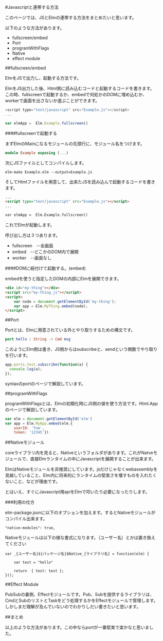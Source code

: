 #Javascriptと連帯する方法

このページでは、JSとElmの連帯する方法をまとめたいと思います。

以下のような方法があります。

* fullscreen/embed
* Port
* programWithFlags
* Native
* effect module


##fullscreen/embed

ElmをJSで出力し、起動する方法です。

ElmをJS出力した後、Html側に読み込むコードと起動するコードを書きます。この時、fullscreenで起動するか、embedで何処かのDOMに埋め込むか、workerで画面を出さないか選ぶことができます。

```js
<script type="text/javascript" src="Example.js"></script>
...

var elmApp =  Elm.Example.fullscreen()

```

####fullscreenで起動する

まずElmのMainになるモジュールの先頭行に、モジュール名をつけます。

```elm
module Example exposing (...)

```

次にJSファイルとしてコンパイルします。

```
elm-make Example.elm --output=Example.js
```

そしてHtmlファイルを用意して、出来たJSを読み込んで起動するコードを書きます。

```html
...
<script type="text/javascript" src="Example.js"></script>
...

var elmApp =  Elm.Example.fullscreen()

```

これでElmが起動します。

呼び出し方は３つあります。
* fullscreen　--全画面
* embed　--どこかのDOM内で展開
* worker　--画面なし

####DOMに紐付けて起動する。(embed)

embedを使うと指定したDOMの内部にElmを展開できます。

```html
<div id="my-thing"></div>
<script src="my-thing.js"></script>
<script>
    var node = document.getElementById('my-thing');
    var app = Elm.MyThing.embed(node);
</script>
```


##Port

Portとは、Elmに用意されている外とやり取りするための構文です。

```elm
port hello : String -> Cmd msg
```

このようにElm側は書き、JS側からはsubscribeと、sendという関数でやり取りを行います。

```js
app.ports.test.subscribe(function(a) {
  console.log(a);
});
```

syntaxのportのページで解説しています。

##programWithFlags

programWithFlagsとは、Elmの初期化時にJS側の値を使う方法です。Html.Appのページで解説しています。

```js
var elm = document.getElementById('elm')
var app = Elm.MyApp.embed(elm,{
    userID: 'Tom',
    token: '12345'})
```

##Nativeモジュール

coreライブラリ内を見ると、Nativeというフォルダがあります。これがNatveモジュールで、直接Elmランタイムの中にJavascriptを展開することが出来ます。

ElmはNativeモジュールを非推奨にしています。jsだけじゃなくwebassemblyを見越していること、Elm内に将来的にランタイムの堅実さを壊すものを入れたくないこと、などが理由です。

とはいえ、すぐにJavascript用apiをElmで叩いたり必要になったりします。

###利用の仕方

elm-package.jsonに以下のオプションを加えます。するとNativeモジュールがコンパイル出来ます。

```
"native-modules": true,
```

Nativeモジュールは以下の様な書式になります。｛ユーザー名｝とかは置き換えてください

```
var _{ユーザー名}${パッケージ名}$Native_{ライブラリ名} = function(elm) {

    var test = "hello"

    return  { test: test };
}();
```

##Effect Module

PubSubの裏側、Effectモジュールです。Pub、Subを提供するライブラリは、CmdとSubのリストとTaskをどう処理するかをEffectモジュールで管理します。しかしまだ理解が及んでいないのでわかりしだい書きたいと思います。

##まとめ

以上のような方法があります。この中ならportが一番堅実で楽かなと思いました。
